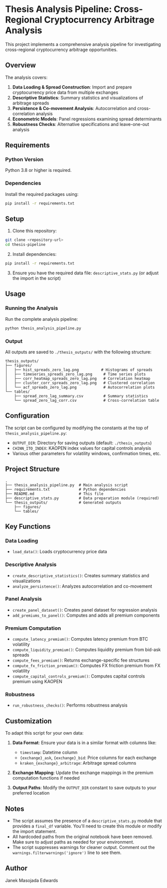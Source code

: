 # Thesis Analysis Pipeline: Cross-Regional Cryptocurrency Arbitrage Analysis

This project implements a comprehensive analysis pipeline for investigating cross-regional cryptocurrency arbitrage opportunities.

## Overview

The analysis covers:
1. **Data Loading & Spread Construction**: Import and prepare cryptocurrency price data from multiple exchanges
2. **Descriptive Statistics**: Summary statistics and visualizations of arbitrage spreads
3. **Persistence & Co-movement Analysis**: Autocorrelation and cross-correlation analysis
4. **Econometric Models**: Panel regressions examining spread determinants
5. **Robustness Checks**: Alternative specifications and leave-one-out analysis

## Requirements

### Python Version
Python 3.8 or higher is required.

### Dependencies
Install the required packages using:
```bash
pip install -r requirements.txt
```

## Setup

1. Clone this repository:
```bash
git clone <repository-url>
cd thesis-pipeline
```

2. Install dependencies:
```bash
pip install -r requirements.txt
```

3. Ensure you have the required data file: `descriptive_stats.py` (or adjust the import in the script)

## Usage

### Running the Analysis

Run the complete analysis pipeline:
```bash
python thesis_analysis_pipeline.py
```

### Output

All outputs are saved to `./thesis_outputs/` with the following structure:

```
thesis_outputs/
├── figures/
│   ├── hist_spreads_zero_lag.png          # Histograms of spreads
│   ├── timeseries_spreads_zero_lag.png     # Time series plots
│   ├── corr_heatmap_spreads_zero_lag.png   # Correlation heatmap
│   ├── cluster_corr_spreads_zero_lag.png   # Clustered correlation
│   └── acf_spreads_zero_lag.png            # Autocorrelation plots
└── tables/
    ├── spread_zero_lag_summary.csv         # Summary statistics
    └── spread_zero_lag_corr.csv            # Cross-correlation table
```

## Configuration

The script can be configured by modifying the constants at the top of `thesis_analysis_pipeline.py`:

- `OUTPUT_DIR`: Directory for saving outputs (default: `./thesis_outputs`)
- `CHINN_ITO_INDEX`: KAOPEN index values for capital controls analysis
- Various other parameters for volatility windows, confirmation times, etc.

## Project Structure

```
.
├── thesis_analysis_pipeline.py  # Main analysis script
├── requirements.txt             # Python dependencies
├── README.md                    # This file
├── descriptive_stats.py         # Data preparation module (required)
└── thesis_outputs/              # Generated outputs
    ├── figures/
    └── tables/
```

## Key Functions

### Data Loading
- `load_data()`: Loads cryptocurrency price data

### Descriptive Analysis
- `create_descriptive_statistics()`: Creates summary statistics and visualizations
- `analyze_persistence()`: Analyzes autocorrelation and co-movement

### Panel Analysis
- `create_panel_dataset()`: Creates panel dataset for regression analysis
- `add_premiums_to_panel()`: Computes and adds all premium components

### Premium Computation
- `compute_latency_premium()`: Computes latency premium from BTC volatility
- `compute_liquidity_premium()`: Computes liquidity premium from bid-ask spreads
- `compute_fees_premium()`: Returns exchange-specific fee structures
- `compute_fx_friction_premium()`: Computes FX friction premium from FX volatility
- `compute_capital_controls_premium()`: Computes capital controls premium using KAOPEN

### Robustness
- `run_robustness_checks()`: Performs robustness analysis

## Customization

To adapt this script for your own data:

1. **Data Format**: Ensure your data is in a similar format with columns like:
   - `timestamp`: Datetime column
   - `{exchange}_ask`, `{exchange}_bid`: Price columns for each exchange
   - `kraken_{exchange}_arbitrage`: Arbitrage spread columns

2. **Exchange Mapping**: Update the exchange mappings in the premium computation functions if needed

3. **Output Paths**: Modify the `OUTPUT_DIR` constant to save outputs to your preferred location

## Notes

- The script assumes the presence of a `descriptive_stats.py` module that provides a `final_df` variable. You'll need to create this module or modify the import statement.
- All hardcoded paths from the original notebook have been removed. Make sure to adjust paths as needed for your environment.
- The script suppresses warnings for cleaner output. Comment out the `warnings.filterwarnings('ignore')` line to see them.


## Author

Janek Masojada Edwards
